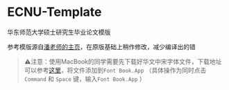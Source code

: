 # ECNU-Template
华东师范大学硕士研究生毕业论文模版

参考模版源自[潘老师的主页](https://math.ecnu.edu.cn/~jypan/Latex/)，在原版基础上稍作修改，减少编译出的错

> ⚠️注意：使用MacBook的同学需要先下载好华文中宋字体文件，下载地址可以参考[这里](https://www.wfonts.com/font/stzhongsong)，将文件添加到`Font Book.App` （具体操作为同时点击`Command` 和 `Space` 键，输入`Font Book.App` ）
